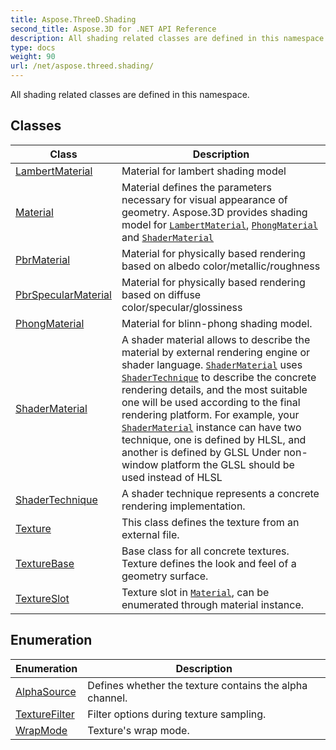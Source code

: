 ```yaml
---
title: Aspose.ThreeD.Shading
second_title: Aspose.3D for .NET API Reference
description: All shading related classes are defined in this namespace
type: docs
weight: 90
url: /net/aspose.threed.shading/
---
```

All shading related classes are defined in this namespace.

## Classes

| Class | Description |
| --- | --- |
| [LambertMaterial](./lambertmaterial/) | Material for lambert shading model |
| [Material](./material/) | Material defines the parameters necessary for visual appearance of geometry. Aspose.3D provides shading model for [`LambertMaterial`](../aspose.threed.shading/lambertmaterial/), [`PhongMaterial`](../aspose.threed.shading/phongmaterial/) and [`ShaderMaterial`](../aspose.threed.shading/shadermaterial/) |
| [PbrMaterial](./pbrmaterial/) | Material for physically based rendering based on albedo color/metallic/roughness |
| [PbrSpecularMaterial](./pbrspecularmaterial/) | Material for physically based rendering based on diffuse color/specular/glossiness |
| [PhongMaterial](./phongmaterial/) | Material for blinn-phong shading model. |
| [ShaderMaterial](./shadermaterial/) | A shader material allows to describe the material by external rendering engine or shader language. [`ShaderMaterial`](../aspose.threed.shading/shadermaterial/) uses [`ShaderTechnique`](../aspose.threed.shading/shadertechnique/) to describe the concrete rendering details, and the most suitable one will be used according to the final rendering platform. For example, your [`ShaderMaterial`](../aspose.threed.shading/shadermaterial/) instance can have two technique, one is defined by HLSL, and another is defined by GLSL Under non-window platform the GLSL should be used instead of HLSL |
| [ShaderTechnique](./shadertechnique/) | A shader technique represents a concrete rendering implementation. |
| [Texture](./texture/) | This class defines the texture from an external file. |
| [TextureBase](./texturebase/) | Base class for all concrete textures. Texture defines the look and feel of a geometry surface. |
| [TextureSlot](./textureslot/) | Texture slot in [`Material`](../aspose.threed.shading/material/), can be enumerated through material instance. |
## Enumeration

| Enumeration | Description |
| --- | --- |
| [AlphaSource](./alphasource/) | Defines whether the texture contains the alpha channel. |
| [TextureFilter](./texturefilter/) | Filter options during texture sampling. |
| [WrapMode](./wrapmode/) | Texture's wrap mode. |


